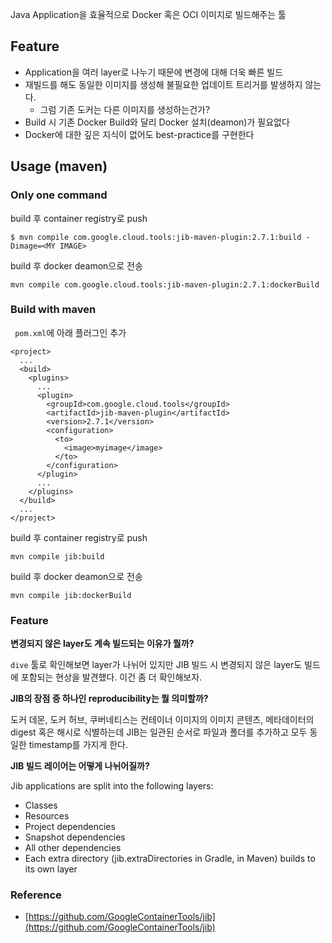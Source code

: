 Java Application을 효율적으로 Docker 혹은 OCI 이미지로 빌드해주는 툴

## Feature

- Application을 여러 layer로 나누기 때문에 변경에 대해 더욱 빠른 빌드
- 재빌드를 해도 동일한 이미지를 생성해 불필요한 업데이트 트리거를 발생하지 않는다.
    - 그럼 기존 도커는 다른 이미지를 생성하는건가?
- Build 시 기존 Docker Build와 달리 Docker 설치(deamon)가 필요없다
- Docker에 대한 깊은 지식이 없어도 best-practice를 구현한다

## Usage (maven)

### Only one command

build 후 container registry로 push

```
$ mvn compile com.google.cloud.tools:jib-maven-plugin:2.7.1:build -Dimage=<MY IMAGE>
```

build 후 docker deamon으로 전송

```
mvn compile com.google.cloud.tools:jib-maven-plugin:2.7.1:dockerBuild
```

### Build with maven

` pom.xml`에 아래 플러그인 추가

```
<project>
  ...
  <build>
    <plugins>
      ...
      <plugin>
        <groupId>com.google.cloud.tools</groupId>
        <artifactId>jib-maven-plugin</artifactId>
        <version>2.7.1</version>
        <configuration>
          <to>
            <image>myimage</image>
          </to>
        </configuration>
      </plugin>
      ...
    </plugins>
  </build>
  ...
</project>
```

build 후 container registry로 push
```
mvn compile jib:build
```

build 후 docker deamon으로 전송

```
mvn compile jib:dockerBuild
```

### Feature

**변경되지 않은 layer도 계속 빌드되는 이유가 뭘까?**

`dive` 툴로 확인해보면 layer가 나뉘어 있지만 JIB 빌드 시 변경되지 않은 layer도 빌드에 포함되는 현상을 발견했다. 이건 좀 더 확인해보자.

**JIB의 장점 중 하나인 reproducibility는 뭘 의미할까?**

도커 데몬, 도커 허브, 쿠버네티스는 컨테이너 이미지의 이미지 콘텐츠, 메타데이터의 digest 혹은 해시로 식별하는데 JIB는 일관된 순서로 파일과 폴더를 추가하고 모두 동일한 timestamp를 가지게 한다.

**JIB 빌드 레이어는 어떻게 나뉘어질까?**

Jib applications are split into the following layers:

- Classes
- Resources
- Project dependencies
- Snapshot dependencies
- All other dependencies
- Each extra directory (jib.extraDirectories in Gradle, <extraDirectories> in Maven) builds to its own layer

### Reference

- [https://github.com/GoogleContainerTools/jib](https://github.com/GoogleContainerTools/jib)
